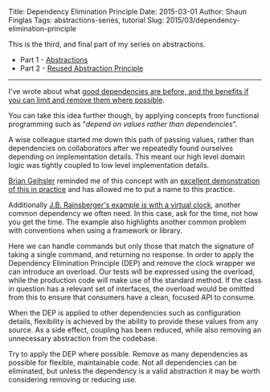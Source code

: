 Title: Dependency Elimination Principle
Date: 2015-03-01
Author: Shaun Finglas
Tags: abstractions-series, tutorial
Slug: 2015/03/dependency-elimination-principle

This is the third, and final part of my series on abstractions.

-   Part 1 -
    [Abstractions](https://blog.shaunfinglas.co.uk/2015/02/abstractions.html)
-   Part 2 - [Reused Abstraction
    Principle](https://blog.shaunfinglas.co.uk/2015/03/reused-abstraction-principle.html)

------------------------------------------------------------------------

I've wrote about what [good dependencies are before, and the benefits if
you can limit and remove them where
possible](https://blog.shaunfinglas.co.uk/2014/12/limit-amount-of-dependencies-you-use.html).

You can take this idea further though, by applying concepts from
functional programming such as "*depend on values rather than
dependencies*".

A wise colleague started me down this path of passing values, rather
than dependencies on collaborators after we repeatedly found ourselves
depending on implementation details. This meant our high level domain
logic was tightly coupled to low level implementation details.

[Brian Geihsler](https://twitter.com/briangeihsler) reminded me of this
concept with an [excellent demonstration of this in
practice](http://qualityisspeed.blogspot.co.uk/2015/02/the-dependency-elimination-principle-a-canonical-example.html)
and has allowed me to put a name to this practice.

Additionally [J.B. Rainsberger's example is with a virtual
clock](http://blog.thecodewhisperer.com/2013/11/23/beyond-mock-objects/),
another common dependency we often need. In this case, ask for the time,
not how you get the time. The example also highlights another common
problem with conventions when using a framework or library.

<script src="https://gist.github.com/Finglas/ca5bbde5a06f6c7c627b.js"></script>
Here we can handle commands but only those that match the signature of
taking a single command, and returning no response. In order to apply
the Dependency Elimination Principle (DEP) and remove the clock wrapper
we can introduce an overload. Our tests will be expressed using the
overload, while the production code will make use of the standard
method. If the class in question has a relevant set of interfaces, the
overload would be omitted from this to ensure that consumers have a
clean, focused API to consume.

<script src="https://gist.github.com/Finglas/9fe933e771fad1c3a693.js"></script>
When the DEP is applied to other dependencies such as configuration
details, flexibility is achieved by the ability to provide these values
from any source. As a side effect, coupling has been reduced, while also
removing an unnecessary abstraction from the codebase.

Try to apply the DEP where possible. Remove as many dependencies as
possible for flexible, maintainable code. Not all dependencies can be
eliminated, but unless the dependency is a valid abstraction it may be
worth considering removing or reducing use.